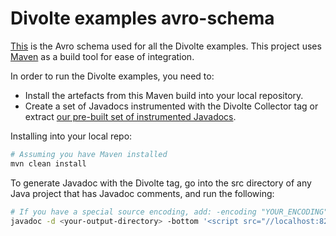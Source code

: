 Divolte examples avro-schema
============================

[This](src/main/resources/JavadocEventRecord.avsc) is the Avro schema used for all the Divolte examples. This project uses [Maven](http://maven.apache.org/) as a build tool for ease of integration.

In order to run the Divolte examples, you need to:
- Install the artefacts from this Maven build into your local repository.
- Create a set of Javadocs instrumented with the Divolte Collector tag or extract [our pre-built set of instrumented Javadocs](../javadoc-commons-lang-divolte.tar.gz).

Installing into your local repo:
```sh
# Assuming you have Maven installed
mvn clean install
```

To generate Javadoc with the Divolte tag, go into the src directory of any Java project that has Javadoc comments, and run the following:
```sh
# If you have a special source encoding, add: -encoding "YOUR_ENCODING" (e.g. -encoding "ISO-8859-1")
javadoc -d <your-output-directory> -bottom '<script src="//localhost:8290/divolte.js" defer async></script>' -subpackages .
```
